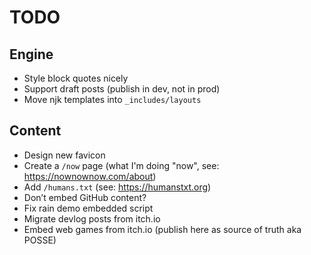 # TODO

## Engine

- Style block quotes nicely
- Support draft posts (publish in dev, not in prod)
- Move njk templates into `_includes/layouts`

## Content

- Design new favicon
- Create a `/now` page (what I'm doing "now", see: https://nownownow.com/about)
- Add `/humans.txt` (see: https://humanstxt.org)
- Don’t embed GitHub content?
- Fix rain demo embedded script
- Migrate devlog posts from itch.io
- Embed web games from itch.io (publish here as source of truth aka POSSE)

